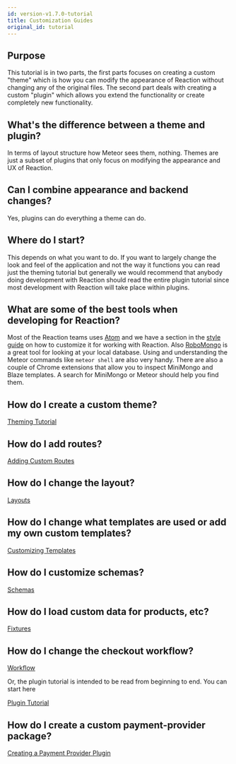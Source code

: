 ```yaml
---
id: version-v1.7.0-tutorial
title: Customization Guides
original_id: tutorial
---
```

    
## Purpose

This tutorial is in two parts, the first parts focuses on creating a custom "theme" which is how you can modify
the appearance of Reaction without changing any of the original files. The second part deals with creating a custom
"plugin" which allows you extend the functionality or create completely new functionality.

## What's the difference between a theme and plugin?

In terms of layout structure how Meteor sees them, nothing. Themes are just a subset of plugins that only focus on
modifying the appearance and UX of Reaction.

## Can I combine appearance and backend changes?

Yes, plugins can do everything a theme can do.

## Where do I start?

This depends on what you want to do. If you want to largely change the look and feel of the application and not the way
it functions you can read just the theming tutorial but generally we would recommend that anybody doing development
with Reaction should read the entire plugin tutorial since most development with Reaction will take place within plugins.

## What are some of the best tools when developing for Reaction?

Most of the Reaction teams uses [Atom](https://atom.io/) and we have a section in the [style guide](styleguide.md)
on how to customize it for working with Reaction. Also [RoboMongo](https://robomongo.org/) is a great tool for looking at
your local database. Using and understanding the Meteor commands like `meteor shell` are also very handy. There are also
a couple of Chrome extensions that allow you to inspect MiniMongo and Blaze templates. A search for MiniMongo or Meteor
should help you find them.

## How do I create a custom theme?

[Theming Tutorial](creating-a-theme.md)

## How do I add routes?

[Adding Custom Routes](plugin-routes-6.md)

## How do I change the layout?

[Layouts](plugin-layouts-3.md)

## How do I change what templates are used or add my own custom templates?

[Customizing Templates](plugin-customizing-templates-4.md)

## How do I customize schemas?

[Schemas](plugin-schemas-8.md)

## How do I load custom data for products, etc?

[Fixtures](plugin-fixtures-5.md)

## How do I change the checkout workflow?

[Workflow](plugin-workflow-7.md)

Or, the plugin tutorial is intended to be read from beginning to end. You can start here

[Plugin Tutorial](plugin-creating-2.md)

## How do I create a custom payment-provider package?

[Creating a Payment Provider Plugin](creating-a-payment-provider.md)
